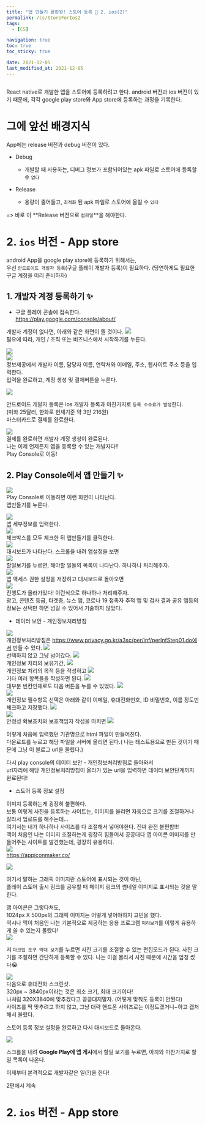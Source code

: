 ```yaml
---
title: "앱 만들기 끝판왕! 스토어 등록 💜 2. ios(2)"
permalink: /cs/StoreForIos2
tags:
  - [CS]

navigation: true
toc: true
toc_sticky: true

date: 2021-12-05
last_modified_at: 2021-12-05
---
```


![]()


React native로 개발한 앱을 스토어에 등록하려고 한다. android 버전과 ios 버전이 있기 때문에, 각각 google play store와 App store에 등록하는 과정을 기록한다.

# 그에 앞선 배경지식

App에는 release 버전과 debug 버전이 있다.

- Debug
  - 개발할 때 사용하는, 디버그 정보가 포함되어있는 apk 파일로 스토어에 등록할 수 `없다`

- Release
  - 용량이 줄어들고, `최적화` 된 apk 파일로 스토어에 올릴 수 `있다`

=> 바로 이 **Release 버전으로 `컴파일`**을 해야한다.




# 2. `ios` 버전 - App store







android App을 google play store에 등록하기 위해서는,<br/>
우선 `안드로이드 개발자 등록`(구글 플레이 개발자 등록)이 필요하다.
(당연하게도 필요한 구글 계정을 미리 준비하자)

## 1. 개발자 계정 등록하기 ✨

- 구글 플레이 콘솔에 접속한다.<br/>
https://play.google.com/console/about/

개발자 계정이 없다면, 아래와 같은 화면이 뜰 것이다.
<img src="/assets/images/1-create-developer-account-page.png" /><br/>
필요에 따라, 개인 / 조직 또는 비즈니스에서 시작하기를 누른다.<br/>

<img src="/assets/images/1-create-step1-1.png" /><br/>
<img src="/assets/images/1-create-step1-3.png" /><br/>
정보제공에서 개발자 이름, 담당자 이름, 연락처와 이메일, 주소, 웹사이트 주소 등을 입력한다.<br/>
입력을 완료하고, 계정 생성 및 결제버튼을 누른다.


<img src="/assets/images/1-pay-1.png" /><br/>

안드로이드 개발자 등록은 ios 개발자 등록과 마찬가지로 `등록 수수료가 발생`한다.<br/>
(미화 25달러, 한화로 현재기준 약 3만 216원)<br/>
마스터카드로 결제를 완료한다.

<img src="/assets/images/1-pay-2.png" /><br/>
결제를 완료하면 개발자 계정 생성이 완료된다.<br/>
나는 이제 언제든지 앱을 등록할 수 있는 개발자다!!<br/>
Play Console로 이동!


## 2. Play Console에서 앱 만들기 ✨


<img src="/assets/images/1-create-finish.png" /><br/>
Play Console로 이동하면 이런 화면이 나타난다.<br/>
앱만들기를 누른다.

<img src="/assets/images/2-create-app-1.png" /><br/>
앱 세부정보를 입력한다.<br/>
<img src="/assets/images/2-create-app-2.png" /><br/>
체크박스를 모두 체크한 뒤 앱만들기를 클릭한다.<br/>
<img src="/assets/images/2-create-app-finish.png" /><br/>
대시보드가 나타난다. 스크롤을 내려 앱설정을 보면<br/>
<img src="/assets/images/3-app-setting-todo-list.png" /><br/>
할일보기를 누르면, 해야할 일들의 목록이 나타난다. 하나하나 처리해주자.<br/>
<img src="/assets/images/3-app-setting-todo-list-step1.png" /><br/>
앱 액세스 권한 설정을 저장하고 대시보드로 돌아오면<br/>
<img src="/assets/images/3-app-setting-todo-list-step1-done-returnto-dashboard.png" /><br/>
진행도가 올라가있다! 이런식으로 하나하나 처리해주자.<br/>
광고, 콘텐츠 등급, 타겟층, 뉴스 앱, 코로나 19 접촉자 추적 앱 및 검사 결과 공유 앱등의 정보는 선택만 하면 넘길 수 있어서 기술하지 않았다.<br/>

- 데이터 보안 - 개인정보처리방침

<img src="/assets/images/3-personal-info-1.png" /><br/>
개인정보처리방침은 https://www.privacy.go.kr/a3sc/per/inf/perInfStep01.do에서 만들 수 있다.
<img src="/assets/images/3-personal-info-2.png" /><br/>
선택하지 않고 그냥 넘어갔다.
<img src="/assets/images/3-personal-info-3.png" /><br/>
개인정보 처리의 보유기간,
<img src="/assets/images/3-personal-info-4.png" /><br/>
개인정보 처리의 목적 등을 작성하고
<img src="/assets/images/3-personal-info-5.png" /><br/>
기타 여러 항목들을 작성하면 된다.
<img src="/assets/images/3-personal-info-6.png" /><br/>
대부분 빈칸인채로도 다음 버튼을 누를 수 있었다.
<img src="/assets/images/3-personal-info-7.png" /><br/>
<img src="/assets/images/3-personal-info-8.png" /><br/>
개인정보 필수항목 선택은 아래와 같이 이메일, 휴대전화번호, ID 비밀번호, 이름 정도만 체크하고 저장했다.
<img src="/assets/images/3-personal-info-9.png" /><br/>
<img src="/assets/images/3-personal-info-10.png" /><br/>
안정성 확보조치와 보호책임자 작성을 마치면
<img src="/assets/images/3-personal-info-finish.png" /><br/>

이렇게 처음에 입력했던 기관명으로 html 파일이 만들어진다. <br/>
다운로드를 누르고 해당 파일을 서버에 올리면 된다.( 나는 테스트용으로 만든 것이기 때문에 그냥 이 블로그 url을 올렸다.) <br/>

다시 play console의 데이터 보안 - 개인정보처리방침로 돌아와서 <br/>
url자리에 해당 개인정보처리방침이 올라가 있는 url을 입력하면 데이터 보안단계까지 완료된다! <br/>


- 스토어 등록 정보 설정


이미지 등록하는게 굉장히 불편하다.<br/>
보통 이렇게 사진을 등록하는 사이트는, 이미지를 올리면 자동으로 크기를 조절하거나 잘라서 업로드를 해주는데...<br/>
여기서는 내가 하나하나 사이즈를 다 조절해서 넣어야한다. 진짜 완전 불편함!!!<br/>
맥이 처음인 나는 이미지 조절하는게 굉장히 힘들어서 끙끙대다 앱 아이콘 이미지를 만들어주는 사이트를 발견했는데, 굉장히 유용하다.<br/>
<img src="/assets/images/4-appiconmaker.png" /><br/>
https://appiconmaker.co/ <br/>



<img src="/assets/images/4-graphic-image.png" /><br/>

여기서 말하는 그래픽 이미지란 스토어에 표시되는 것이 아닌, <br/>
플레이 스토어 출시 링크를 공유할 때 페이지 링크의 썸네일 이미지로 표시되는 것을 말한다.<br/>

앱 아이콘은 그렇다쳐도, <br/>
1024px X 500px의 그래픽 이미지는 어떻게 넣어야하지 고민을 했다.<br/>
역시나 맥이 처음인 나는 기본적으로 제공하는 응용 프로그램 `미리보기`를 이렇게 유용하게 쓸 수 있는지 몰랐다!<br/>
<img src="/assets/images/4-mac-thumbnail.png" /><br/>

저 `마크업 도구 막대 보기`를 누르면 사진 크기를 조절할 수 있는 편집모드가 된다. 사진 크기를 조절하면 간단하게 등록할 수 있다.
나는 이걸 몰라서 사진 때문에 시간을 엄청 썼다😭

<img src="/assets/images/4-screenshot.png" /><br/>
다음으로 휴대전화 스크린샷.<br/>
320px ~ 3840px이라는 것은 최소 크기, 최대 크기이다!<br/>
나처럼 320X3840에 맞추겠다고 끙끙대지말자. (어떻게 맞춰도 등록이 안된다)<br/>
사이즈를 딱 맞추려고 하지 않고, 그냥 대략 핸드폰 사이즈로는 이정도겠거니~하고 캡처해서 올렸다.<br/>

스토어 등록 정보 설정을 완료하고 다시 대시보드로 돌아온다.<br/>

<img src="/assets/images/5-production-app-apply.png" /><br/>

스크롤을 내려 **Google Play에 앱 게시**에서 할일 보기를 누르면, 아까와 마찬가지로 할일 목록이 나온다.<br/>

이제부터 본격적으로 개발자같은 일(?)을 한다!<br/>

2편에서 계속



















# 2. `ios` 버전 - App store



